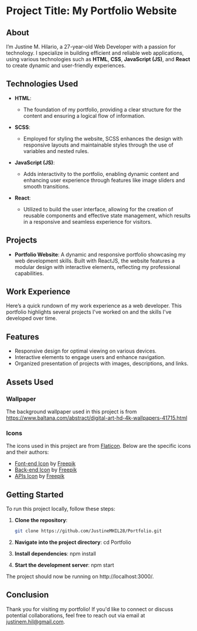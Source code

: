 # Project Title: My Portfolio Website

## About
I’m Justine M. Hilario, a 27-year-old Web Developer with a passion for technology. I specialize in building efficient and reliable web applications, using various technologies such as **HTML**, **CSS**, **JavaScript (JS)**, and **React** to create dynamic and user-friendly experiences.

## Technologies Used

- **HTML**: 
  - The foundation of my portfolio, providing a clear structure for the content and ensuring a logical flow of information.

- **SCSS**: 
  - Employed for styling the website, SCSS enhances the design with responsive layouts and maintainable styles through the use of variables and nested rules.

- **JavaScript (JS)**: 
  - Adds interactivity to the portfolio, enabling dynamic content and enhancing user experience through features like image sliders and smooth transitions.

- **React**: 
  - Utilized to build the user interface, allowing for the creation of reusable components and effective state management, which results in a responsive and seamless experience for visitors.

## Projects

- **Portfolio Website**: A dynamic and responsive portfolio showcasing my web development skills. Built with ReactJS, the website features a modular design with interactive elements, reflecting my professional capabilities.

## Work Experience
Here’s a quick rundown of my work experience as a web developer. This portfolio highlights several projects I've worked on and the skills I've developed over time.

## Features
- Responsive design for optimal viewing on various devices.
- Interactive elements to engage users and enhance navigation.
- Organized presentation of projects with images, descriptions, and links.

## Assets Used

### Wallpaper
The background wallpaper used in this project is from https://www.baltana.com/abstract/digital-art-hd-4k-wallpapers-41715.html

### Icons
The icons used in this project are from [Flaticon](https://www.flaticon.com). Below are the specific icons and their authors:
- [Font-end Icon](https://www.flaticon.com/free-icon/web-programming_1336979) by [Freepik](https://www.freepik.com)
- [Back-end Icon](https://www.flaticon.com/free-icon/web-programming_1336989) by [Freepik](https://www.freepik.com)
- [APIs Icon](https://www.flaticon.com/free-icon/cable_5885575) by [Freepik](https://www.freepik.com)

## Getting Started
To run this project locally, follow these steps:

1. **Clone the repository**:
   ```bash
   git clone https://github.com/JustineMHIL28/Portfolio.git

2. **Navigate into the project directory**: cd Portfolio

3. **Install dependencies**: npm install

4. **Start the development server**: npm start

The project should now be running on http://localhost:3000/.

## Conclusion
Thank you for visiting my portfolio! If you'd like to connect or discuss potential collaborations, feel free to reach out via email at justinem.hil@gmail.com.
